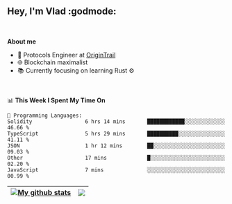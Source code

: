 ## Hey, I'm Vlad :godmode:

<br/>

**About me**
- 💼 Protocols Engineer at [OriginTrail](https://github.com/OriginTrail)
- 🌐 Blockchain maximalist
- 📚 Currently focusing on learning Rust :gear:

<br/>

<!--START_SECTION:waka-->
📊 **This Week I Spent My Time On** 

```text
💬 Programming Languages: 
Solidity                 6 hrs 14 mins       ████████████░░░░░░░░░░░░░   46.66 % 
TypeScript               5 hrs 29 mins       ██████████░░░░░░░░░░░░░░░   41.11 % 
JSON                     1 hr 12 mins        ██░░░░░░░░░░░░░░░░░░░░░░░   09.03 % 
Other                    17 mins             █░░░░░░░░░░░░░░░░░░░░░░░░   02.20 % 
JavaScript               7 mins              ░░░░░░░░░░░░░░░░░░░░░░░░░   00.99 % 
```


<!--END_SECTION:waka-->


| <a href="https://github.com/anuraghazra/github-readme-stats"><img align="center" src="https://github-readme-stats.vercel.app/api?username=u-hubar&show_icons=true&include_all_commits=true&theme=dark&hide_border=true" alt="My github stats" /></a> | <a href="https://github.com/anuraghazra/github-readme-stats"><img align="center" src="https://github-readme-stats.vercel.app/api/top-langs/?username=u-hubar&layout=compact&theme=dark&hide_border=true" /></a> |
| ------------- | ------------- |
